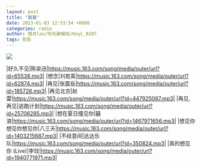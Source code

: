 ```yaml
---
layout: post
title: "面基"
date: 2023-01-03 12:53:54 +0800
categories: radio
author: 橙月leo/吼吼破喉咙/KeyL_0207
tags: 彭彭
---
```

![]({{site.baseurl}}/images/cover_20230103.jpg)

|好久不见|陈奕迅|https://music.163.com/song/media/outer/url?id=65538.mp3|
|想念|刘若英|https://music.163.com/song/media/outer/url?id=62874.mp3|
|再见|张震岳|https://music.163.com/song/media/outer/url?id=185726.mp3|
|再见北京|赵雷|https://music.163.com/song/media/outer/url?id=447925067.mp3|
|再见,再见|逃跑计划|https://music.163.com/song/media/outer/url?id=25706285.mp3|
|想在夏日撞见你|囍浪|https://music.163.com/song/media/outer/url?id=1467971656.mp3|
|想见你想见你想见你|八三夭|https://music.163.com/song/media/outer/url?id=1403215687.mp3|
|不经意间|达达乐队|https://music.163.com/song/media/outer/url?id=350824.mp3|
|真的想见你 (Live)|李玟|https://music.163.com/song/media/outer/url?id=1940771971.mp3|

